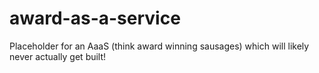 # award-as-a-service
Placeholder for an AaaS (think award winning sausages) which will likely never actually get built!
